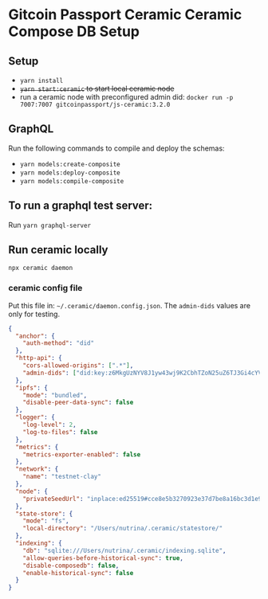 # Gitcoin Passport Ceramic Ceramic Compose DB Setup

## Setup

- `yarn install`
- ~~`yarn start:ceramic` to start local ceramic node~~
- run a ceramic node with preconfigured admin did: `docker run -p 7007:7007 gitcoinpassport/js-ceramic:3.2.0`

## GraphQL

Run the following commands to compile and deploy the schemas:

- `yarn models:create-composite`
- `yarn models:deploy-composite`
- `yarn models:compile-composite`

## To run a graphql test server:

Run `yarn graphql-server`

## Run ceramic locally

`npx ceramic daemon`

### ceramic config file

Put this file in: `~/.ceramic/daemon.config.json`.
The `admin-dids` values are only for testing.

```json
{
  "anchor": {
    "auth-method": "did"
  },
  "http-api": {
    "cors-allowed-origins": [".*"],
    "admin-dids": ["did:key:z6MkgUzNYV8J1yw43wj9K2CbhTZoN25uZ6TJ3Gi4cYVpZyDb"]
  },
  "ipfs": {
    "mode": "bundled",
    "disable-peer-data-sync": false
  },
  "logger": {
    "log-level": 2,
    "log-to-files": false
  },
  "metrics": {
    "metrics-exporter-enabled": false
  },
  "network": {
    "name": "testnet-clay"
  },
  "node": {
    "privateSeedUrl": "inplace:ed25519#cce8e5b3270923e37d7be8a16bc3d1e9c331a2ab491ee425af2bc7711b2e3b49"
  },
  "state-store": {
    "mode": "fs",
    "local-directory": "/Users/nutrina/.ceramic/statestore/"
  },
  "indexing": {
    "db": "sqlite:///Users/nutrina/.ceramic/indexing.sqlite",
    "allow-queries-before-historical-sync": true,
    "disable-composedb": false,
    "enable-historical-sync": false
  }
}
```
